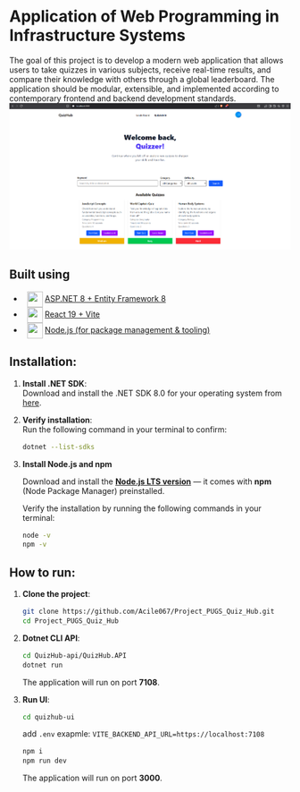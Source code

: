 # Application of Web Programming in Infrastructure Systems
The goal of this project is to develop a modern web application that allows users to take quizzes in various subjects, receive real-time results, and compare their knowledge with others through a global leaderboard. The application should be modular, extensible, and implemented according to contemporary frontend and backend development standards.
![Hero!](/screenshots/Hero.png)

## Built using 

- &nbsp; <img src="https://encrypted-tbn0.gstatic.com/images?q=tbn:ANd9GcRxo1QGx_G_1-2qBwh3RMPocLoKxD782w333Q&usqp=CAU" align="center" width="28" height="28"/> <a href="https://dotnet.microsoft.com/en-us/apps/aspnet"> ASP.NET 8 + Entity Framework 8 </a>
- &nbsp; <img src="https://cdn.worldvectorlogo.com/logos/react-2.svg" align="center" width="28" height="28"/> <a href="https://reactjs.org/">React 19 + Vite</a>
- &nbsp; <img src="https://cdn.worldvectorlogo.com/logos/nodejs-icon.svg" align="center" width="28" height="28"/> <a href="https://nodejs.org/">Node.js (for package management & tooling)</a>


## Installation:

1. **Install .NET SDK**:  
   Download and install the .NET SDK 8.0 for your operating system from [here](https://dotnet.microsoft.com/en-us/download/dotnet/8.0).

2. **Verify installation**:  
   Run the following command in your terminal to confirm:
   ```bash
   dotnet --list-sdks
   ```
3. **Install Node.js and npm**

   Download and install the **[Node.js LTS version](https://nodejs.org/en/download/)** — it comes with **npm** (Node Package Manager) preinstalled.

   Verify the installation by running the following commands in your terminal:

   ```bash
   node -v
   npm -v
   ```

## How to run:

1. **Clone the project**:
   ```bash
   git clone https://github.com/Acile067/Project_PUGS_Quiz_Hub.git
   cd Project_PUGS_Quiz_Hub
   ```

2. **Dotnet CLI API**:
   
    ```bash
   cd QuizHub-api/QuizHub.API
   dotnet run
   ```
    The application will run on port **7108**.

3. **Run UI**:
   
    ```bash
   cd quizhub-ui
   ```
   add `.env` exapmle: `VITE_BACKEND_API_URL=https://localhost:7108`

   ```bash
   npm i
   npm run dev
   ```
    
    The application will run on port **3000**.
